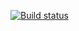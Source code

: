 [![Build status](https://ci.appveyor.com/api/projects/status/0kp5q0ghxji6pl8s?svg=true)](https://ci.appveyor.com/project/IvanKorolev13/apici)